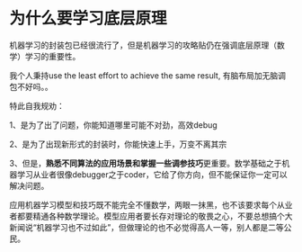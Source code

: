 # 为什么要学习底层原理

机器学习的封装包已经很流行了，但是机器学习的攻略贴仍在强调底层原理（数学）学习的重要性。

我个人秉持use the least effort to achieve the same result, 有脑布局加无脑调包不好吗。。

特此自我规劝：

1、是为了出了问题，你能知道哪里可能不对劲，高效debug

2、是为了出现新形式的封装时，你能快速上手，万变不离其宗

3、但是，**熟悉不同算法的应用场景和掌握一些调参技巧**更重要。数学基础之于机器学习从业者很像debugger之于coder，它给了你方向，但不能保证你一定可以解决问题。

应用机器学习模型和技巧既不能完全不懂数学，两眼一抹黑，也不该要求每个从业者都要精通各种数学理论。模型应用者要长存对理论的敬畏之心，不要总想搞个大新闻说“机器学习也不过如此”，但做理论的也不必觉得高人一等，别人都是二等公民。